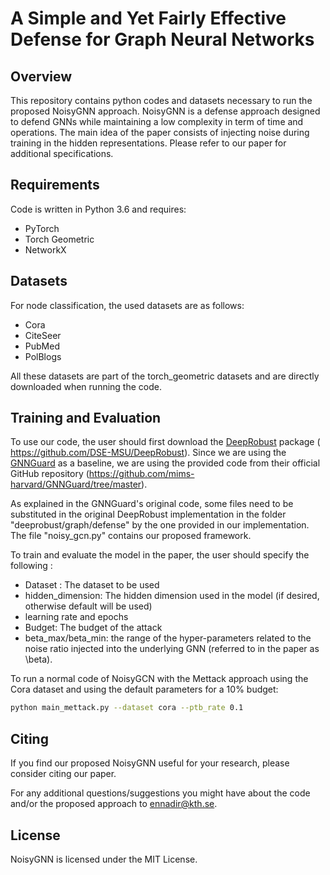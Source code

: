 # A Simple and Yet Fairly Effective Defense for Graph Neural Networks

## Overview

This repository contains python codes and datasets necessary to run the proposed NoisyGNN approach. NoisyGNN is a defense approach designed to defend GNNs while maintaining a low complexity in term of time and operations. The main idea of the paper consists of injecting noise during training in the hidden representations. Please refer to our paper for additional specifications.


## Requirements

Code is written in Python 3.6 and requires:
- PyTorch
- Torch Geometric
- NetworkX

## Datasets
For node classification, the used datasets are as follows:
- Cora
- CiteSeer
- PubMed
- PolBlogs

All these datasets are part of the torch_geometric datasets and are directly downloaded when running the code.


## Training and Evaluation
To use our code, the user should first download the [DeepRobust](https://github.com/DSE-MSU/DeepRobust) package ( https://github.com/DSE-MSU/DeepRobust). Since we are using the [GNNGuard](https://github.com/mims-harvard/GNNGuard/tree/master) as a baseline, we are using the provided code from their official GitHub repository (https://github.com/mims-harvard/GNNGuard/tree/master).

As explained in the GNNGuard's original code, some files need to be substituted in the original DeepRobust implementation in the folder "deeprobust/graph/defense" by the one provided in our implementation. The file "noisy_gcn.py" contains our proposed framework.


To train and evaluate the model in the paper, the user should specify the following :

- Dataset : The dataset to be used
- hidden_dimension: The hidden dimension used in the model (if desired, otherwise default will be used)
- learning rate and epochs
- Budget: The budget of the attack
- beta_max/beta_min: the range of the hyper-parameters related to the noise ratio injected into the underlying GNN (referred to in the paper as \beta).

To run a normal code of NoisyGCN with the Mettack approach using the Cora dataset and using the default parameters for a 10% budget:

```bash
python main_mettack.py --dataset cora --ptb_rate 0.1
```

## Citing

If you find our proposed NoisyGNN useful for your research, please consider citing our paper.

For any additional questions/suggestions you might have about the code and/or the proposed approach to <ennadir@kth.se>.

## License

NoisyGNN is licensed under the MIT License.
